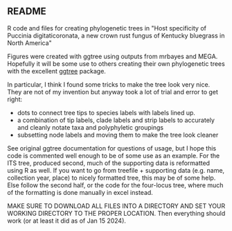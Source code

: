 ## README

R code and files for creating phylogenetic trees in "Host specificity of Puccinia digitaticoronata, a new crown rust fungus of Kentucky bluegrass in North America"

Figures were created with ggtree using outputs from mrbayes and MEGA. Hopefully it will be some use to others creating their own phylogenetic trees with the excellent [ggtree](https://guangchuangyu.github.io/software/ggtree/) package.

In particular, I think I found some tricks to make the tree look very nice. They are not of my invention but anyway took a lot of trial and error to get right: 
* dots to connect tree tips to species labels with labels lined up.
* a combination of tip labels, clade labels and strip labels to accurately and cleanly notate taxa and polyphyletic groupings
* subsetting node labels and moving them to make the tree look cleaner

See original ggtree documentation for questions of usage, but I hope this code is commented well enough to be of some use as an example. For the ITS tree, produced second, much of the supporting data is reformatted using R as well. If you want to go from treefile + supporting data (e.g. name, collection year, place) to nicely formatted tree, this may be of some help. Else follow the second half, or the code for the four-locus tree, where much of the formatting is done manually in excel instead.

MAKE SURE TO DOWNLOAD ALL FILES INTO A DIRECTORY AND SET YOUR WORKING DIRECTORY TO THE PROPER LOCATION. 
Then everything should work (or at least it did as of Jan 15 2024).


